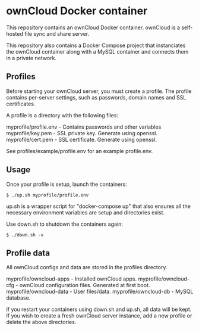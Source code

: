 # ownCloud Docker container

This repository contains an ownCloud Docker container. ownCloud is a 
self-hosted file sync and share server. 

This repository also contains a Docker Compose project that instanciates the 
ownCloud container along with a MySQL container and connects them in a private
network.

## Profiles

Before starting your ownCloud server, you must create a profile. The profile
contains per-server settings, such as passwords, domain names and SSL 
certificates.

A profile is a directory with the following files:

myprofile/profile.env - Contains passwords and other variables
myprofile/key.pem - SSL private key. Generate using openssl.
myprofile/cert.pem - SSL certificate. Generate using openssl.

See profiles/example/profile.env for an example profile.env.

## Usage

Once your profile is setup, launch the containers:

	$ ./up.sh myprofile/profile.env
	
up.sh is a wrapper script for "docker-compose up" that also ensures
all the necessary environment variables are setup and directories
exist.

Use down.sh to shutdown the containers again:

	$ ./down.sh -v
	
## Profile data

All ownCloud configs and data are stored in the profiles directory. 

myprofile/owncloud-apps - Installed ownCloud apps.
myprofile/owncloud-cfg - ownCloud configuration files. Generated at first boot.
myprofile/owncloud-data - User files/data.
myprofile/owncloud-db - MySQL database.
 
If you restart your containers using down.sh and up.sh, all data will be
kept. If you wish to create a fresh ownCloud server instance, add a new
profile or delete the above directories.


